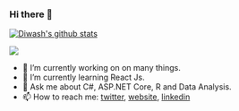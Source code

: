 ### Hi there 👋

[![Diwash's github stats](https://github-readme-stats.vercel.app/api?username=diwashrestha)](https://github.com/anuraghazra/github-readme-stats)

![](https://komarev.com/ghpvc/?username=diwashrestha&color=green)

- 🔭 I’m currently working on on many things.
- 🌱 I’m currently learning React Js.
- 💬 Ask me about C#, ASP.NET Core, R and Data Analysis.
- 📫 How to reach me: [twitter](https://twitter.com/diwastha), [website](https://diwashrestha.com.np/), [linkedin](https://www.linkedin.com/in/shresthadiwash/)

